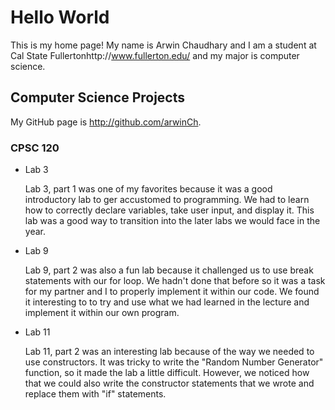 # Hello World

This is my home page! My name is Arwin Chaudhary and I am a student at Cal State Fullertonhttp://www.fullerton.edu/ and my major is computer science.

## Computer Science Projects

My GitHub page is http://github.com/arwinCh.

### CPSC 120

* Lab 3

    Lab 3, part 1 was one of my favorites because it was a good introductory lab to ger accustomed to programming. We had to learn how to correctly declare variables, take user input, and display it. This lab was a good way to transition into the later labs we would face in the year.
* Lab 9

    Lab 9, part 2 was also a fun lab because it challenged us to use break statements with our for loop. We hadn't done that before so it was a task for my partner and I to properly implement it within our code. We found it interesting to to try and use what we had learned in the lecture and implement it within our own program.
* Lab 11

    Lab 11, part 2 was an interesting lab because of the way we needed to use constructors. It was tricky to write the "Random Number Generator" function, so it made the lab a little difficult. However, we noticed how that we could also write the constructor statements that we wrote and replace them with "if" statements. 

